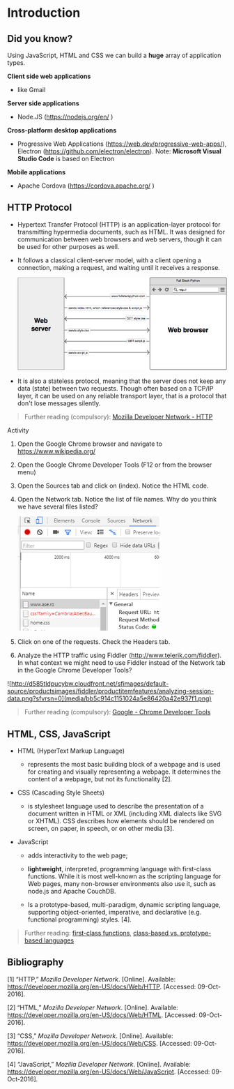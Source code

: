# Introduction

## Did you know?

Using JavaScript, HTML and CSS we can build a **huge** array of application
types.

**Client side web applications**

-   like Gmail

**Server side applications**

-   Node.JS (<https://nodejs.org/en/> )

**Cross-platform desktop applications**

-   Progressive Web Applications (https://web.dev/progressive-web-apps/), Electron (<https://github.com/electron/electron>). Note: **Microsoft Visual
    Studio Code** is based on Electron

**Mobile applications**

-   Apache Cordova (<https://cordova.apache.org/> )

## HTTP Protocol

-   Hypertext Transfer Protocol (HTTP) is an application-layer protocol for
    transmitting hypermedia documents, such as HTML. It was designed for
    communication between web browsers and web servers, though it can be used
    for other purposes as well.

-   It follows a classical client-server model, with a client opening a
    connection, making a request, and waiting until it receives a response.

    ![Web server and web browser request-response cycle](media/4d25c1f13900c3d22870ac596dfe0009.png)

-   It is also a stateless protocol, meaning that the server does not keep any data (state) between two requests. Though often based on a TCP/IP layer, it can be used on any reliable transport layer, that is a protocol that don't lose messages silently.

> Further reading (compulsory): [Mozilla Developer Network - HTTP](https://developer.mozilla.org/en-US/docs/Web/HTTP) 


Activity

1.  Open the Google Chrome browser and navigate to <https://www.wikipedia.org/>

2.  Open the Google Chrome Developer Tools (F12 or from the browser menu)

3.  Open the Sources tab and click on (index). Notice the HTML code.

4.  Open the Network tab. Notice the list of file names. Why do you think we
    have several files listed?

    ![](media/2f253feeb4b35db34124664ccc8131dc.png)

5.  Click on one of the requests. Check the Headers tab.

6.  Analyze the HTTP traffic using Fiddler (<http://www.telerik.com/fiddler>).
    In what context we might need to use Fiddler instead of the Network tab in
    the Google Chrome Developer Tools?

![http://d585tldpucybw.cloudfront.net/sfimages/default-source/productsimages/fiddler/productitemfeatures/analyzing-session-data.png?sfvrsn=0](media/bb5c914c1151024a5e86420a42e937f1.png)

>Further reading (compulsory): [Google - Chrome Developer Tools](https://developer.chrome.com/devtools)

## HTML, CSS, JavaScript
-   HTML (HyperText Markup Language)

    -   represents the most basic building block of a webpage and is used for
        creating and visually representing a webpage. It determines the content
        of a webpage, but not its functionality [2].

-   CSS (Cascading Style Sheets)

    -   is stylesheet language used to describe the presentation of a document
        written in HTML or XML (including XML dialects like SVG or XHTML). CSS
        describes how elements should be rendered on screen, on paper, in
        speech, or on other media [3].

-   JavaScript

    -   adds interactivity to the web page;

    -   **lightweight**, interpreted, programming language with first-class
        functions. While it is most well-known as the scripting language for Web
        pages, many non-browser environments also use it, such as node.js and
        Apache CouchDB.

    -   Is a prototype-based, multi-paradigm, dynamic scripting language,
        supporting object-oriented, imperative, and declarative (e.g. functional
        programming) styles. [4].

> Further reading: [first-class functions](https://en.wikipedia.org/wiki/First-class_function), [class-based vs. prototype-based languages](https://developer.mozilla.org/en-US/docs/Web/JavaScript/Guide/Details_of_the_Object_Model#Class-Based_vs._Prototype-Based_Languages) 


## Bibliography
[1] “HTTP,” *Mozilla Developer Network*. [Online]. Available:
https://developer.mozilla.org/en-US/docs/Web/HTTP. [Accessed: 09-Oct-2016].

[2] “HTML,” *Mozilla Developer Network*. [Online]. Available:
https://developer.mozilla.org/en-US/docs/Web/HTML. [Accessed: 09-Oct-2016].

[3] “CSS,” *Mozilla Developer Network*. [Online]. Available:
https://developer.mozilla.org/en-US/docs/Web/CSS. [Accessed: 09-Oct-2016].

[4] “JavaScript,” *Mozilla Developer Network*. [Online]. Available:
https://developer.mozilla.org/en-US/docs/Web/JavaScript. [Accessed:
09-Oct-2016].
